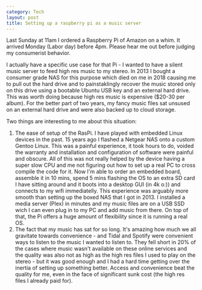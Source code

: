 ```yaml
---
category: Tech
layout: post
title: Setting up a raspberry pi as a music server
---
```

Last Sunday at 11am I ordered a Raspberry Pi of Amazon on a whim. It arrived Monday (Labor day) before 4pm. Please hear me out before judging my consumerist behavior.

I actually have a specific use case for that Pi - I wanted to have a silent music server to feed high res music to my stereo. In 2013 I bought a consumer grade NAS for this purpose which died on me in 2018 causing me to pull out the hard drive and to painstaklingly recover the music stored only on this drive using a bootable Ubuntu USB key and an external hard drive. This was worth doing because high res music is expensive ($20-30 per album). For the better part of two years, my fancy music files sat unsused on an external hard drive and were also backed up to cloud storage.

Two things are interesting to me about this situation:
1) The ease of setup of the RasPi. I have played with embedded Linux devices in the past. 15 years ago I flashed a Netgear NAS onto a custom Gentoo Linux. This was a painful experience, it took hours to do, voided the warranty and installation and configuration of software were painful and obscure. All of this was not really helped by the device having a super slow CPU and me not figuring out how to set up a real PC to cross compile the code for it. Now I'm able to order an embedded board, assemble it in 10 mins, spend 5 mins flashing the OS to an extra SD card I have sitting around and it boots into a desktop GUI (in 4k o:)) and connects to my wifi immediatelly. This experience was arguably more smooth than setting up the boxed NAS that I got in 2013. I installed a media server (Plex) in minutes and my music files are on a USB SSD wich I can even plug in to my PC and add music from there. On top of that, the Pi offers a huge amount of flexibility since it is running a real OS.
2) The fact that my music has sat for so long. It's amazing how much we all gravitate towards convenience - and Tidal and Spotify were convenient ways to listen to the music I wanted to listen to. They fell short in 20% of the cases where music wasn't available on these online services and the quality was also not as high as the high res files I used to play on the stereo - but it was good enough and I had a hard time getting over the inertia of setting up something better. Access and convenience beat the quality for me, even in the face of significant sunk cost (the high res files I already paid for).